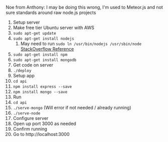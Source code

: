 Noe from Anthony: I may be doing this wrong, I'm used to Meteor.js and not sure standards around raw node.js projects

1. Setup server
 1. Make free tier Ubuntu server with AWS
 1. ```sudo apt-get update```
 1. ```sudo apt-get install nodejs```
      1. May need to run ```sudo ln /usr/bin/nodejs /usr/sbin/node``` [StackOverflow Reference](https://stackoverflow.com/questions/24721182/when-i-run-node-nothing-happens-the-same-with-forever)
 1.	```sudo apt-get install npm```
 1. ```sudo apt-get install mongodb```
1. Get code on server
 1. ```./deploy```
1. Setup app
 1. ```cd api```
 1. ```npm install express --save```
 1. ```npm install mongo --save```
1. Run
 1. ```cd api```
 1. ```./serve-mongo``` (Will error if not needed / already running)
 1. ```./serve-node```
1. Configure server
 1. Open up port 3000 as needed
1. Confirm running
 1. Go to http://localhost:3000
